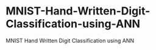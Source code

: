 # MNIST-Hand-Written-Digit-Classification-using-ANN
MNIST Hand Written Digit Classification using ANN
